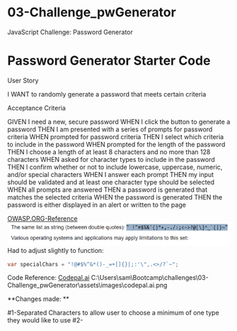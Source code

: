 # 03-Challenge_pwGenerator
JavaScript Challenge: Password Generator

# Password Generator Starter Code

User Story

I WANT to randomly generate a password that meets certain criteria

Acceptance Criteria

GIVEN I need a new, secure password
WHEN I click the button to generate a password
THEN I am presented with a series of prompts for password criteria
WHEN prompted for password criteria
THEN I select which criteria to include in the password
WHEN prompted for the length of the password
THEN I choose a length of at least 8 characters and no more than 128 characters
WHEN asked for character types to include in the password
THEN I confirm whether or not to include lowercase, uppercase, numeric, and/or special characters
WHEN I answer each prompt
THEN my input should be validated and at least one character type should be selected
WHEN all prompts are answered
THEN a password is generated that matches the selected criteria
WHEN the password is generated
THEN the password is either displayed in an alert or written to the page

[OWASP.ORG-Reference](https://owasp.org/www-community/password-special-characters)
![Alt text](assets/images/owasp.org-specialCharacter-Reference.png)
Had to adjust slightly to function: 
```java
var specialChars = "!@#$%^&*()-_=+[]{}|;:'\",.<>/?`~";
```
Code Reference: [Codepal.ai](https://codepal.ai/code-generator/query/8Qd07kte/password-guessing-code) 
C:\Users\sam\Bootcamp\challenges\03-Challenge_pwGenerator\assets\images\codepal.ai.png

**Changes made: **

#1-Separated Characters to allow user to choose a minimum of one type they would like to use
#2-